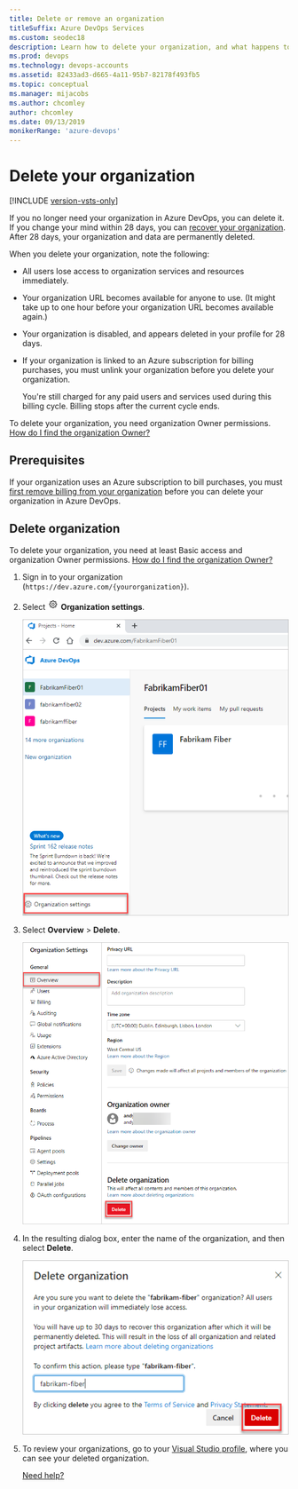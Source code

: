 ```yaml
---
title: Delete or remove an organization
titleSuffix: Azure DevOps Services
ms.custom: seodec18
description: Learn how to delete your organization, and what happens to users when you do.
ms.prod: devops
ms.technology: devops-accounts
ms.assetid: 82433ad3-d665-4a11-95b7-82178f493fb5
ms.topic: conceptual
ms.manager: mijacobs
ms.author: chcomley
author: chcomley
ms.date: 09/13/2019
monikerRange: 'azure-devops'
---
```


# Delete your organization

[!INCLUDE [version-vsts-only](../../_shared/version-vsts-only.md)]

If you no longer need your organization in Azure DevOps, you can delete it. If you change your mind within 28 days, you can [recover your organization](recover-your-vsts-organization.md).
After 28 days, your organization and data are permanently deleted.

When you delete your organization, note the following:

* All users lose access to organization services and resources immediately.

* Your organization URL becomes available for anyone to use. (It might take up to one hour before your organization URL becomes available again.)

* Your organization is disabled, and appears deleted in your profile for 28 days.

* If your organization is linked to an Azure subscription for billing purchases, you must unlink your organization before you delete your organization.

  You're still charged for any paid users and services used during this billing cycle. Billing stops after the current cycle ends.

To delete your organization, you need organization Owner permissions. [How do I find the organization Owner?](faq-delete-restore-organization.md#find-owner)

## Prerequisites

If your organization uses an Azure subscription to bill purchases, you must [first remove billing from your organization](../billing/change-azure-subscription.md#remove-your-billing-subscription) before you can delete your organization in Azure DevOps.

## Delete organization

To delete your organization, you need at least Basic access and organization Owner
permissions. [How do I find the organization Owner?](faq-delete-restore-organization.md#find-owner)

1. Sign in to your organization (```https://dev.azure.com/{yourorganization}```).

2. Select ![gear icon](../../media/icons/gear-icon.png) **Organization settings**.

    ![Open Organization settings](../../_shared/media/settings/open-admin-settings-vert.png)


3. Select **Overview** > **Delete**.

   ![Screenshot of organization settings, with Overview and Delete highlighted](media/delete-organization/organization-overview-settings.png)

4. In the resulting dialog box, enter the name of the organization, and then select **Delete**.

   ![Screenshot of Delete Account dialog box](media/delete-organization/delete-organization-popup.png)

5. To review your organizations, go to your [Visual Studio profile](https://app.vsaex.visualstudio.com/profile/view), where you can see your deleted organization.

   [Need help?](faq-delete-restore-organization.md#get-support)


